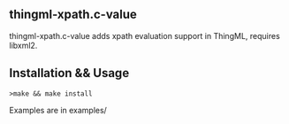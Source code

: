 ## thingml-xpath.c-value

thingml-xpath.c-value adds xpath evaluation support in ThingML, requires libxml2.

## Installation && Usage
```
>make && make install
```
Examples are in examples/
